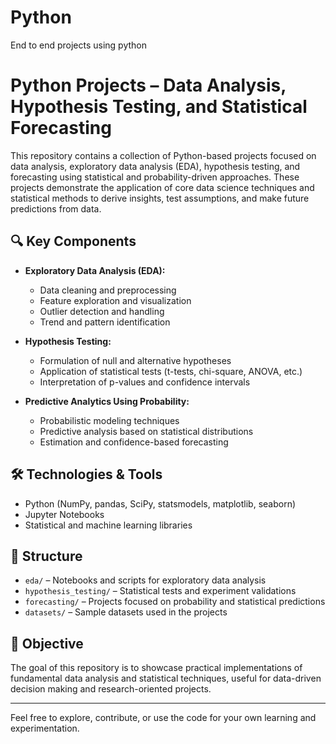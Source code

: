 # Python
End to end projects using python 
# Python Projects – Data Analysis, Hypothesis Testing, and Statistical Forecasting

This repository contains a collection of Python-based projects focused on data analysis, exploratory data analysis (EDA), hypothesis testing, and forecasting using statistical and probability-driven approaches. These projects demonstrate the application of core data science techniques and statistical methods to derive insights, test assumptions, and make future predictions from data.

## 🔍 Key Components

- **Exploratory Data Analysis (EDA):**
  - Data cleaning and preprocessing
  - Feature exploration and visualization
  - Outlier detection and handling
  - Trend and pattern identification

- **Hypothesis Testing:**
  - Formulation of null and alternative hypotheses
  - Application of statistical tests (t-tests, chi-square, ANOVA, etc.)
  - Interpretation of p-values and confidence intervals

- **Predictive Analytics Using Probability:**
  - Probabilistic modeling techniques
  - Predictive analysis based on statistical distributions
  - Estimation and confidence-based forecasting

## 🛠 Technologies & Tools

- Python (NumPy, pandas, SciPy, statsmodels, matplotlib, seaborn)
- Jupyter Notebooks
- Statistical and machine learning libraries

## 📁 Structure

- `eda/` – Notebooks and scripts for exploratory data analysis
- `hypothesis_testing/` – Statistical tests and experiment validations
- `forecasting/` – Projects focused on probability and statistical predictions
- `datasets/` – Sample datasets used in the projects

## 📌 Objective

The goal of this repository is to showcase practical implementations of fundamental data analysis and statistical techniques, useful for data-driven decision making and research-oriented projects.

---

Feel free to explore, contribute, or use the code for your own learning and experimentation.

